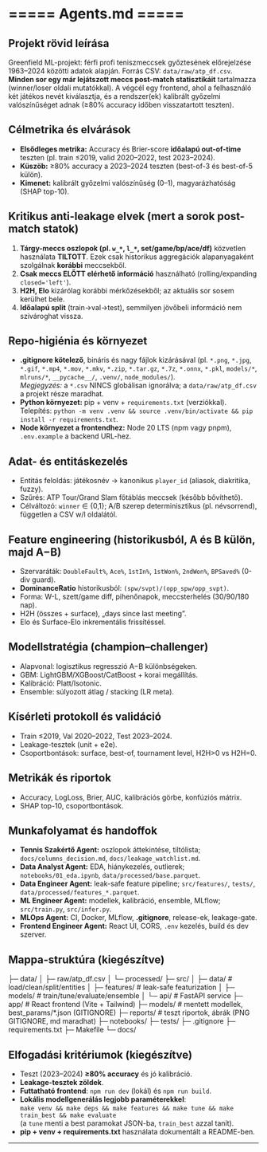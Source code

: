 # ===== Agents.md =====

## Projekt rövid leírása

Greenfield ML-projekt: férfi profi teniszmeccsek győztesének előrejelzése 1963–2024 közötti adatok alapján. Forrás CSV: `data/raw/atp_df.csv`. **Minden sor egy már lejátszott meccs post-match statisztikáit** tartalmazza (winner/loser oldali mutatókkal). A végcél egy frontend, ahol a felhasználó két játékos nevét kiválasztja, és a rendszer(ek) kalibrált győzelmi valószínűséget adnak (≥80% accuracy időben visszatartott teszten).

## Célmetrika és elvárások

- **Elsődleges metrika:** Accuracy és Brier-score **időalapú out-of-time** teszten (pl. train ≤2019, valid 2020–2022, test 2023–2024).
- **Küszöb:** ≥80% accuracy a 2023–2024 teszten (best-of-3 és best-of-5 külön).
- **Kimenet:** kalibrált győzelmi valószínűség (0–1), magyarázhatóság (SHAP top-10).

## Kritikus anti-leakage elvek (mert a sorok post-match statok)

1. **Tárgy-meccs oszlopok (pl. `w_*`, `l_*`, set/game/bp/ace/df)** közvetlen használata **TILTOTT**. Ezek csak historikus aggregációk alapanyagaként szolgálnak **korábbi** meccsekből.
2. **Csak meccs ELŐTT elérhető információ** használható (rolling/expanding `closed='left'`).
3. **H2H, Elo** kizárólag korábbi mérkőzésekből; az aktuális sor sosem kerülhet bele.
4. **Időalapú split** (train→val→test), semmilyen jövőbeli információ nem szivároghat vissza.

## Repo-higiénia és környezet

- **.gitignore kötelező**, bináris és nagy fájlok kizárásával (pl. `*.png`, `*.jpg`, `*.gif`, `*.mp4`, `*.mov`, `*.mkv`, `*.zip`, `*.tar.gz`, `*.7z`, `*.onnx`, `*.pkl`, `models/*`, `mlruns/*`, `__pycache__/`, `.venv/`, `node_modules/`).  
  _Megjegyzés:_ a `*.csv` NINCS globálisan ignorálva; a `data/raw/atp_df.csv` a projekt része maradhat.
- **Python környezet:** pip + venv + `requirements.txt` (verziókkal). Telepítés: `python -m venv .venv && source .venv/bin/activate && pip install -r requirements.txt`.
- **Node környezet a frontendhez:** Node 20 LTS (npm vagy pnpm), `.env.example` a backend URL-hez.

## Adat- és entitáskezelés

- Entitás feloldás: játékosnév → kanonikus `player_id` (aliasok, diakritika, fuzzy).
- Szűrés: ATP Tour/Grand Slam főtáblás meccsek (később bővíthető).
- Célváltozó: `winner` ∈ {0,1}; A/B szerep determinisztikus (pl. névsorrend), független a CSV w/l oldalától.

## Feature engineering (historikusból, A és B külön, majd A−B)

- Szervaráták: `DoubleFault%`, `Ace%`, `1stIn%`, `1stWon%`, `2ndWon%`, `BPSaved%` (0-div guard).
- **DominanceRatio** historikusból: `(spw/svpt)/(opp_spw/opp_svpt)`.
- Forma: W-L, szett/game diff, pihenőnapok, meccsterhelés (30/90/180 nap).
- H2H (összes + surface), „days since last meeting”.
- Elo és Surface-Elo inkrementális frissítéssel.

## Modellstratégia (champion–challenger)

- Alapvonal: logisztikus regresszió A−B különbségeken.
- GBM: LightGBM/XGBoost/CatBoost + korai megállítás.
- Kalibráció: Platt/Isotonic.
- Ensemble: súlyozott átlag / stacking (LR meta).

## Kísérleti protokoll és validáció

- Train ≤2019, Val 2020–2022, Test 2023–2024.
- Leakage-tesztek (unit + e2e).
- Csoportbontások: surface, best-of, tournament level, H2H>0 vs H2H=0.

## Metrikák és riportok

- Accuracy, LogLoss, Brier, AUC, kalibrációs görbe, konfúziós mátrix.
- SHAP top-10, csoportbontások.

## Munkafolyamat és handoffok

- **Tennis Szakértő Agent:** oszlopok áttekintése, tiltólista; `docs/columns_decision.md`, `docs/leakage_watchlist.md`.
- **Data Analyst Agent:** EDA, hiánykezelés, outlierek; `notebooks/01_eda.ipynb`, `data/processed/base.parquet`.
- **Data Engineer Agent:** leak-safe feature pipeline; `src/features/`, `tests/`, `data/processed/features_*.parquet`.
- **ML Engineer Agent:** modellek, kalibráció, ensemble, MLflow; `src/train.py`, `src/infer.py`.
- **MLOps Agent:** CI, Docker, MLflow, **.gitignore**, release-ek, leakage-gate.
- **Frontend Engineer Agent:** React UI, CORS, `.env` kezelés, build és dev szerver.

## Mappa-struktúra (kiegészítve)

├─ data/
│ ├─ raw/atp_df.csv
│ └─ processed/
├─ src/
│ ├─ data/ # load/clean/split/entities
│ ├─ features/ # leak-safe featurization
│ ├─ models/ # train/tune/evaluate/ensemble
│ └─ api/ # FastAPI service
├─ app/ # React frontend (Vite + Tailwind)
├─ models/ # mentett modellek, best_params/\*.json (GITIGNORE)
├─ reports/ # teszt riportok, ábrák (PNG GITIGNORE, md maradhat)
├─ notebooks/
├─ tests/
├─ .gitignore
├─ requirements.txt
├─ Makefile
└─ docs/

## Elfogadási kritériumok (kiegészítve)

- Teszt (2023–2024) **≥80% accuracy** és jó kalibráció.
- **Leakage-tesztek zöldek**.
- **Futtatható frontend**: `npm run dev` (lokál) és `npm run build`.
- **Lokális modellgenerálás legjobb paraméterekkel**:  
  `make venv && make deps && make features && make tune && make train_best && make evaluate`  
  (a `tune` menti a best paramokat JSON-ba, `train_best` azzal tanít).
- **pip + venv + requirements.txt** használata dokumentált a README-ben.

---
